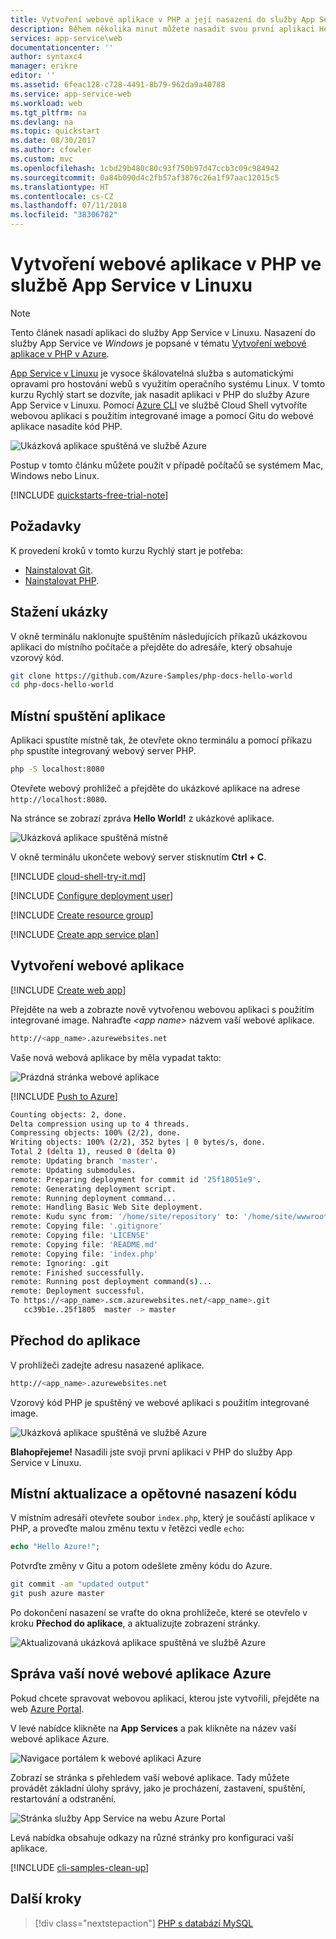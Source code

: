 ```yaml
---
title: Vytvoření webové aplikace v PHP a její nasazení do služby App Service v Linuxu | Dokumentace Microsoftu
description: Během několika minut můžete nasadit svou první aplikaci Hello World v PHP ve službě App Service v Linuxu.
services: app-service\web
documentationcenter: ''
author: syntaxc4
manager: erikre
editor: ''
ms.assetid: 6feac128-c728-4491-8b79-962da9a40788
ms.service: app-service-web
ms.workload: web
ms.tgt_pltfrm: na
ms.devlang: na
ms.topic: quickstart
ms.date: 08/30/2017
ms.author: cfowler
ms.custom: mvc
ms.openlocfilehash: 1cbd29b480c80c93f750b97d47ccb3c09c984942
ms.sourcegitcommit: 0a84b090d4c2fb57af3876c26a1f97aac12015c5
ms.translationtype: HT
ms.contentlocale: cs-CZ
ms.lasthandoff: 07/11/2018
ms.locfileid: "38306782"
---
```

# <a name="create-a-php-web-app-in-app-service-on-linux"></a>Vytvoření webové aplikace v PHP ve službě App Service v Linuxu

> [!NOTE]
> Tento článek nasadí aplikaci do služby App Service v Linuxu. Nasazení do služby App Service ve _Windows_ je popsané v tématu [Vytvoření webové aplikace v PHP v Azure](../app-service-web-get-started-php.md).
>

[App Service v Linuxu](app-service-linux-intro.md) je vysoce škálovatelná služba s automatickými opravami pro hostování webů s využitím operačního systému Linux. V tomto kurzu Rychlý start se dozvíte, jak nasadit aplikaci v PHP do služby Azure App Service v Linuxu. Pomocí [Azure CLI](https://docs.microsoft.com/cli/azure/get-started-with-azure-cli) ve službě Cloud Shell vytvoříte webovou aplikaci s použitím integrované image a pomocí Gitu do webové aplikace nasadíte kód PHP.

![Ukázková aplikace spuštěná ve službě Azure](media/quickstart-php/hello-world-in-browser.png)

Postup v tomto článku můžete použít v případě počítačů se systémem Mac, Windows nebo Linux.

[!INCLUDE [quickstarts-free-trial-note](../../../includes/quickstarts-free-trial-note.md)]

## <a name="prerequisites"></a>Požadavky

K provedení kroků v tomto kurzu Rychlý start je potřeba:

* <a href="https://git-scm.com/" target="_blank">Nainstalovat Git</a>.
* <a href="https://php.net" target="_blank">Nainstalovat PHP</a>.

## <a name="download-the-sample"></a>Stažení ukázky

V okně terminálu naklonujte spuštěním následujících příkazů ukázkovou aplikaci do místního počítače a přejděte do adresáře, který obsahuje vzorový kód.

```bash
git clone https://github.com/Azure-Samples/php-docs-hello-world
cd php-docs-hello-world
```

## <a name="run-the-app-locally"></a>Místní spuštění aplikace

Aplikaci spustíte místně tak, že otevřete okno terminálu a pomocí příkazu `php` spustíte integrovaný webový server PHP.

```bash
php -S localhost:8080
```

Otevřete webový prohlížeč a přejděte do ukázkové aplikace na adrese `http://localhost:8080`.

Na stránce se zobrazí zpráva **Hello World!** z ukázkové aplikace.

![Ukázková aplikace spuštěná místně](media/quickstart-php/localhost-hello-world-in-browser.png)

V okně terminálu ukončete webový server stisknutím **Ctrl + C**.

[!INCLUDE [cloud-shell-try-it.md](../../../includes/cloud-shell-try-it.md)]

[!INCLUDE [Configure deployment user](../../../includes/configure-deployment-user.md)]

[!INCLUDE [Create resource group](../../../includes/app-service-web-create-resource-group-linux.md)]

[!INCLUDE [Create app service plan](../../../includes/app-service-web-create-app-service-plan-linux.md)]

## <a name="create-a-web-app"></a>Vytvoření webové aplikace

[!INCLUDE [Create web app](../../../includes/app-service-web-create-web-app-php-linux-no-h.md)] 

Přejděte na web a zobrazte nově vytvořenou webovou aplikaci s použitím integrované image. Nahraďte _&lt;app name>_ názvem vaší webové aplikace.

```bash
http://<app_name>.azurewebsites.net
```

Vaše nová webová aplikace by měla vypadat takto:

![Prázdná stránka webové aplikace](media/quickstart-php/app-service-web-service-created.png)

[!INCLUDE [Push to Azure](../../../includes/app-service-web-git-push-to-azure.md)] 

```bash
Counting objects: 2, done.
Delta compression using up to 4 threads.
Compressing objects: 100% (2/2), done.
Writing objects: 100% (2/2), 352 bytes | 0 bytes/s, done.
Total 2 (delta 1), reused 0 (delta 0)
remote: Updating branch 'master'.
remote: Updating submodules.
remote: Preparing deployment for commit id '25f18051e9'.
remote: Generating deployment script.
remote: Running deployment command...
remote: Handling Basic Web Site deployment.
remote: Kudu sync from: '/home/site/repository' to: '/home/site/wwwroot'
remote: Copying file: '.gitignore'
remote: Copying file: 'LICENSE'
remote: Copying file: 'README.md'
remote: Copying file: 'index.php'
remote: Ignoring: .git
remote: Finished successfully.
remote: Running post deployment command(s)...
remote: Deployment successful.
To https://<app_name>.scm.azurewebsites.net/<app_name>.git
   cc39b1e..25f1805  master -> master
```

## <a name="browse-to-the-app"></a>Přechod do aplikace

V prohlížeči zadejte adresu nasazené aplikace.

```bash
http://<app_name>.azurewebsites.net
```

Vzorový kód PHP je spuštěný ve webové aplikaci s použitím integrované image.

![Ukázková aplikace spuštěná ve službě Azure](media/quickstart-php/hello-world-in-browser.png)

**Blahopřejeme!** Nasadili jste svoji první aplikaci v PHP do služby App Service v Linuxu.

## <a name="update-locally-and-redeploy-the-code"></a>Místní aktualizace a opětovné nasazení kódu

V místním adresáři otevřete soubor `index.php`, který je součástí aplikace v PHP, a proveďte malou změnu textu v řetězci vedle `echo`:

```php
echo "Hello Azure!";
```

Potvrďte změny v Gitu a potom odešlete změny kódu do Azure.

```bash
git commit -am "updated output"
git push azure master
```

Po dokončení nasazení se vraťte do okna prohlížeče, které se otevřelo v kroku **Přechod do aplikace**, a aktualizujte zobrazení stránky.

![Aktualizovaná ukázková aplikace spuštěná ve službě Azure](media/quickstart-php/hello-azure-in-browser.png)

## <a name="manage-your-new-azure-web-app"></a>Správa vaší nové webové aplikace Azure

Pokud chcete spravovat webovou aplikaci, kterou jste vytvořili, přejděte na web <a href="https://portal.azure.com" target="_blank">Azure Portal</a>.

V levé nabídce klikněte na **App Services** a pak klikněte na název vaší webové aplikace Azure.

![Navigace portálem k webové aplikaci Azure](./media/quickstart-php/php-docs-hello-world-app-service-list.png)

Zobrazí se stránka s přehledem vaší webové aplikace. Tady můžete provádět základní úlohy správy, jako je procházení, zastavení, spuštění, restartování a odstranění.

![Stránka služby App Service na webu Azure Portal](media/quickstart-php/php-docs-hello-world-app-service-detail.png)

Levá nabídka obsahuje odkazy na různé stránky pro konfiguraci vaší aplikace. 

[!INCLUDE [cli-samples-clean-up](../../../includes/cli-samples-clean-up.md)]

## <a name="next-steps"></a>Další kroky

> [!div class="nextstepaction"]
> [PHP s databází MySQL](tutorial-php-mysql-app.md)
